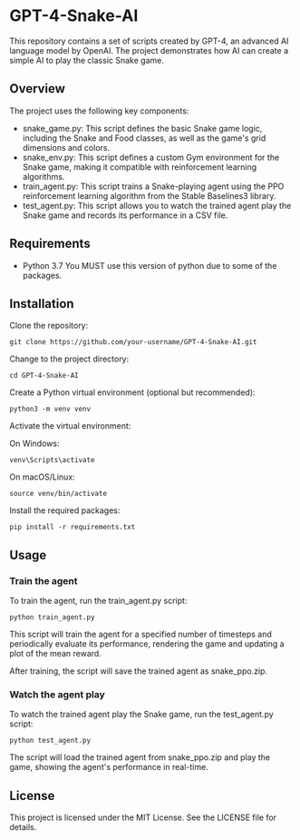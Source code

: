 # GPT-4-Snake-AI
This repository contains a set of scripts created by GPT-4, an advanced AI language model by OpenAI. The project demonstrates how AI can create a simple AI to play the classic Snake game.

## Overview
The project uses the following key components:

* snake_game.py: This script defines the basic Snake game logic, including the Snake and Food classes, as well as the game's grid dimensions and colors.
* snake_env.py: This script defines a custom Gym environment for the Snake game, making it compatible with reinforcement learning algorithms.
* train_agent.py: This script trains a Snake-playing agent using the PPO reinforcement learning algorithm from the Stable Baselines3 library.
* test_agent.py: This script allows you to watch the trained agent play the Snake game and records its performance in a CSV file.

## Requirements

- Python 3.7
You MUST use this version of python due to some of the packages.

## Installation

Clone the repository:
```
git clone https://github.com/your-username/GPT-4-Snake-AI.git
```
Change to the project directory:
```
cd GPT-4-Snake-AI
```
Create a Python virtual environment (optional but recommended):
```
python3 -m venv venv
```
Activate the virtual environment:

On Windows: 
```
venv\Scripts\activate
```

On macOS/Linux: 
```
source venv/bin/activate
```

Install the required packages:
```
pip install -r requirements.txt
```

## Usage

### Train the agent

To train the agent, run the train_agent.py script:
```
python train_agent.py
```
This script will train the agent for a specified number of timesteps and periodically evaluate its performance, rendering the game and updating a plot of the mean reward.

After training, the script will save the trained agent as snake_ppo.zip.

### Watch the agent play

To watch the trained agent play the Snake game, run the test_agent.py script:
```
python test_agent.py
```
The script will load the trained agent from snake_ppo.zip and play the game, showing the agent's performance in real-time.

## License

This project is licensed under the MIT License. See the LICENSE file for details.
